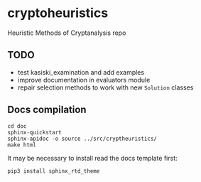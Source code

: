 # cryptoheuristics
Heuristic Methods of Cryptanalysis repo

## TODO
* test kasiski_examination and add examples
* improve documentation in evaluators module
* repair selection methods to work with new `Solution` classes

## Docs compilation

    cd doc
    sphinx-quickstart
    sphinx-apidoc -o source ../src/cryptheuristics/
    make html

It may be necessary to install read the docs template first:

    pip3 install sphinx_rtd_theme
